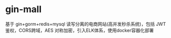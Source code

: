 # gin-mall
基于 gin+gorm+redis+mysql 读写分离的电商网站(高并发秒杀系统)，包括 JWT 鉴权，CORS跨域，AES 对称加密，引入ELK体系，使用docker容器化部署

